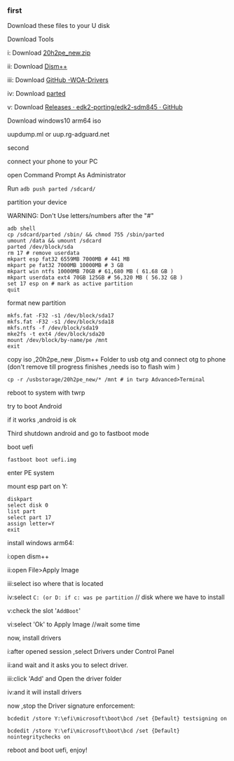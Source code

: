 ### first
Download these files to your U disk

Download Tools

i: Download [20h2pe_new.zip](https://pan.baidu.com/s/1Pgaz-bdTiOKFXGAxgYCX6A)

ii: Download [Dism++](http://www.chuyu.me/zh-Hans/index.html)

iii: Download [GitHub -WOA-Drivers](https://github.com/edk2-porting/WOA-Drivers)

iv: Download [parted](https://pwdx.lanzoux.com/iUgSEmkrlmh)

v: Download [Releases · edk2-porting/edk2-sdm845 · GitHub](https://github.com/edk2-porting/edk2-sdm845/releases)

Download windows10 arm64 iso

uupdump.ml or uup.rg-adguard.net

second

connect your phone to your PC

open Command Prompt As Administrator

Run `adb push parted /sdcard/`

partition your device

WARNING: Don't Use letters/numbers after the "#" 

```
adb shell
cp /sdcard/parted /sbin/ && chmod 755 /sbin/parted
umount /data && umount /sdcard
parted /dev/block/sda
rm 17 # remove userdata
mkpart esp fat32 6559MB 7000MB # 441 MB
mkpart pe fat32 7000MB 10000MB # 3 GB
mkpart win ntfs 10000MB 70GB # 61,680 MB ( 61.68 GB )
mkpart userdata ext4 70GB 125GB # 56,320 MB ( 56.32 GB )
set 17 esp on # mark as active partition
quit
```

format new partition

```
mkfs.fat -F32 -s1 /dev/block/sda17
mkfs.fat -F32 -s1 /dev/block/sda18
mkfs.ntfs -f /dev/block/sda19 
mke2fs -t ext4 /dev/block/sda20
mount /dev/block/by-name/pe /mnt
exit
```

copy iso ,20h2pe_new ,Dism++ Folder to usb otg
and connect otg to phone (don't remove till progress finishes ,needs iso to flash wim )

`cp -r /usbstorage/20h2pe_new/* /mnt # in twrp Advanced>Terminal`

reboot to system with twrp

try to boot Android

if it works ,android is ok

Third
shutdown android and go to fastboot mode

boot uefi

`fastboot boot uefi.img`

enter PE system

mount esp part on Y:

```
diskpart
select disk 0
list part
select part 17
assign letter=Y
exit
```

install windows arm64:

i:open dism++

ii:open File>Apply Image

iii:select iso where that is located

iv:select `C: (or D: if c: was pe partition` // disk where we have to install

v:check the slot '`AddBoot`'

vi:select 'Ok' to Apply Image //wait some time

now, install drivers

i:after opened session ,select Drivers under Control Panel

ii:and wait and it asks you to select driver.

iii:click 'Add' and Open the driver folder

iv:and it will install drivers

now ,stop the Driver signature enforcement:

```
bcdedit /store Y:\efi\microsoft\boot\bcd /set {Default} testsigning on

bcdedit /store Y:\efi\microsoft\boot\bcd /set {Default} nointegritychecks on
```

reboot and boot uefi, enjoy!
